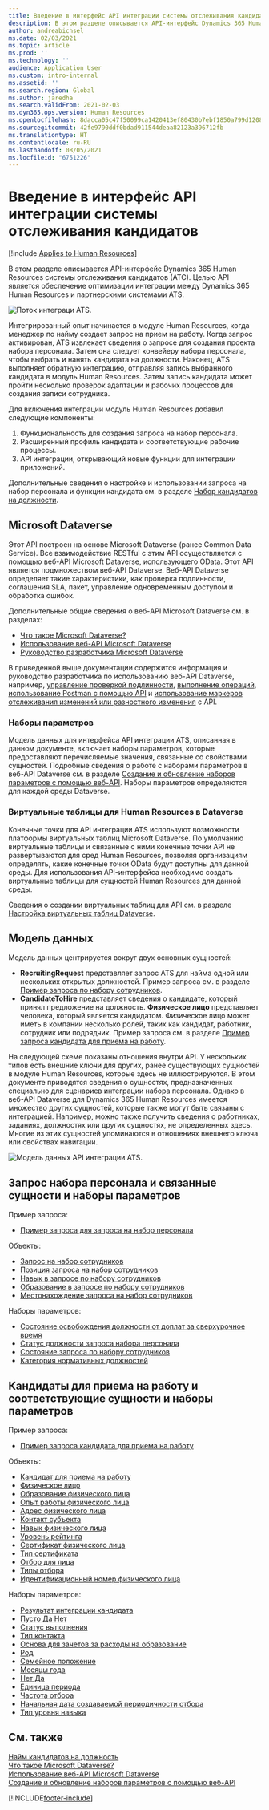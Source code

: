 ```yaml
---
title: Введение в интерфейс API интеграции системы отслеживания кандидатов
description: В этом разделе описывается API-интерфейс Dynamics 365 Human Resources системы отслеживания кандидатов (АТС).
author: andreabichsel
ms.date: 02/03/2021
ms.topic: article
ms.prod: ''
ms.technology: ''
audience: Application User
ms.custom: intro-internal
ms.assetid: ''
ms.search.region: Global
ms.author: jaredha
ms.search.validFrom: 2021-02-03
ms.dyn365.ops.version: Human Resources
ms.openlocfilehash: 8dacca05c47f50099ca1420413ef80430b7ebf1850a799d1208328581699242d
ms.sourcegitcommit: 42fe9790ddf0bdad911544deaa82123a396712fb
ms.translationtype: HT
ms.contentlocale: ru-RU
ms.lasthandoff: 08/05/2021
ms.locfileid: "6751226"
---
```

# <a name="applicant-tracking-system-integration-api-introduction"></a>Введение в интерфейс API интеграции системы отслеживания кандидатов

[!include [Applies to Human Resources](../includes/applies-to-hr.md)]

В этом разделе описывается API-интерфейс Dynamics 365 Human Resources системы отслеживания кандидатов (АТС). Целью API является обеспечение оптимизации интеграции между Dynamics 365 Human Resources и партнерскими системами ATS.

![Поток интеграци ATS.](media/hr-admin-integration-ats-api-introduction-flow.png)

Интегрированный опыт начинается в модуле Human Resources, когда менеджер по найму создает запрос на прием на работу. Когда запрос активирован, ATS извлекает сведения о запросе для создания проекта набора персонала. Затем она следует конвейеру набора персонала, чтобы выбрать и нанять кандидата на должности. Наконец, ATS выполняет обратную интеграцию, отправляя запись выбранного кандидата в модуль Human Resources. Затем запись кандидата может пройти несколько проверок адаптации и рабочих процессов для создания записи сотрудника.

Для включения интеграции модуль Human Resources добавил следующие компоненты:

1.  Функциональность для создания запроса на набор персонала.
2.  Расширенный профиль кандидата и соответствующие рабочие процессы.
3.  API интеграции, открывающий новые функции для интеграции приложений.

Дополнительные сведения о настройке и использовании запроса на набор персонала и функции кандидата см. в разделе [Набор кандидатов на должности](hr-personnel-recruit.md).

## <a name="microsoft-dataverse"></a>Microsoft Dataverse

Этот API построен на основе Microsoft Dataverse (ранее Common Data Service). Все взаимодействие RESTful с этим API осуществляется с помощью веб-API Microsoft Dataverse, использующего OData. Этот API является подмножеством веб-API Dataverse. Веб-API Dataverse определяет такие характеристики, как проверка подлинности, соглашения SLA, пакет, управление одновременным доступом и обработка ошибок.

Дополнительные общие сведения о веб-API Microsoft Dataverse см. в разделах:

- [Что такое Microsoft Dataverse?](/powerapps/maker/data-platform/data-platform-intro)
- [Использование веб-API Microsoft Dataverse](/powerapps/developer/data-platform/webapi/overview)
- [Руководство разработчика Microsoft Dataverse](/powerapps/developer/data-platform)

В приведенной выше документации содержится информация и руководство разработчика по использованию веб-API Dataverse, например, [управление проверкой подлинности](/powerapps/developer/data-platform/webapi/authenticate-web-api), [выполнение операций](/powerapps/developer/data-platform/webapi/perform-operations-web-api), [использование Postman с помощью API](/powerapps/developer/data-platform/webapi/use-postman-web-api) и [использование маркеров отслеживания изменений или разностного изменения](/powerapps/developer/data-platform/use-change-tracking-synchronize-data-external-systems) с API.

### <a name="option-sets"></a>Наборы параметров

Модель данных для интерфейса API интеграции ATS, описанная в данном документе, включает наборы параметров, которые предоставляют перечисляемые значения, связанные со свойствами сущностей. Подробные сведения о работе с наборами параметров в веб-API Dataverse см. в разделе [Создание и обновление наборов параметров с помощью веб-API](/powerapps/developer/data-platform/webapi/create-update-optionsets). Наборы параметров определяются для каждой среды Dataverse.

### <a name="virtual-tables-for-human-resources-in-dataverse"></a>Виртуальные таблицы для Human Resources в Dataverse

Конечные точки для API интеграции ATS используют возможности платформы виртуальных таблиц Microsoft Dataverse. По умолчанию виртуальные таблицы и связанные с ними конечные точки API не развертываются для сред Human Resources, позволяя организациям определять, какие конечные точки OData будут доступны для данной среды. Для использования API-интерфейса необходимо создать виртуальные таблицы для сущностей Human Resources для данной среды. 

Сведения о создании виртуальных таблиц для API см. в разделе [Настройка виртуальных таблиц Dataverse](./hr-admin-integration-common-data-service-virtual-entities.md).

## <a name="data-model"></a>Модель данных

Модель данных центрируется вокруг двух основных сущностей:

- **RecruitingRequest** представляет запрос ATS для найма одной или нескольких открытых должностей. Пример запроса см. в разделе [Пример запроса по набору сотрудников](hr-admin-integration-ats-api-recruiting-request-example-query.md).
- **CandidateToHire** представляет сведения о кандидате, который принял предложение на должность. **Физическое лицо** представляет человека, который является кандидатом. Физическое лицо может иметь в компании несколько ролей, таких как кандидат, работник, сотрудник или подрядчик. Пример запроса см. в разделе [Пример запроса кандидата для приема на работу](hr-admin-integration-ats-api-candidate-to-hire-example-query.md).

На следующей схеме показаны отношения внутри API. У нескольких типов есть внешние ключи для других, ранее существующих сущностей в модуле Human Resources, которые здесь не иллюстрируются. В этом документе приводятся сведения о сущностях, предназначенных специально для сценариев интеграции набора персонала. Однако в веб-API Dataverse для Dynamics 365 Human Resources имеется множество других сущностей, которые также могут быть связаны с интеграцией. Например, можно также получить сведения о работниках, заданиях, должностях или других сущностях, не определенных здесь. Многие из этих сущностей упоминаются в отношениях внешнего ключа или свойствах навигации.

![Модель данных API интеграции ATS.](media/hr-admin-integration-ats-api-data-model.png)

## <a name="recruiting-request-and-related-entities-and-option-sets"></a>Запрос набора персонала и связанные сущности и наборы параметров

Пример запроса: 

- [Пример запроса для запроса на набор персонала](hr-admin-integration-ats-api-recruiting-request-example-query.md)

Объекты:

- [Запрос на набор сотрудников](hr-admin-integration-ats-api-recruiting-request.md)
- [Позиция запроса на набор сотрудников](hr-admin-integration-ats-api-recruiting-request-position.md)
- [Навык в запросе по набору сотрудников](hr-admin-integration-ats-api-recruiting-request-skill.md)
- [Образование в запросе по набору сотрудников](hr-admin-integration-ats-api-recruiting-request-education.md)
- [Местонахождение запроса на набор сотрудников](hr-admin-integration-ats-api-recruiting-request-location.md)

Наборы параметров:

- [Состояние освобождения должности от доплат за сверхурочное время](hr-admin-integration-ats-api-job-exempt-status.md)
- [Статус должности запроса набора персонала](hr-admin-integration-ats-api-recruiting-request-position-status.md)
- [Состояние запроса по набору сотрудников](hr-admin-integration-ats-api-recruiting-request-status.md)
- [Категория нормативных должностей](hr-admin-integration-ats-api-regulatory-job-category.md)

## <a name="candidate-to-hire-and-related-entities-and-option-sets"></a>Кандидаты для приема на работу и соответствующие сущности и наборы параметров

Пример запроса:

- [Пример запроса кандидата для приема на работу](hr-admin-integration-ats-api-candidate-to-hire-example-query.md)

Объекты:

- [Кандидат для приема на работу](hr-admin-integration-ats-api-candidate-to-hire.md)
- [Физическое лицо](hr-admin-integration-ats-api-person.md)
- [Образование физического лица](hr-admin-integration-ats-api-person-education.md)
- [Опыт работы физического лица](hr-admin-integration-ats-api-person-professional-experience.md)
- [Адрес физического лица](hr-admin-integration-ats-api-person-address.md)
- [Контакт субъекта](hr-admin-integration-ats-api-party-contact.md)
- [Навык физического лица](hr-admin-integration-ats-api-person-skill.md)
- [Уровень рейтинга](hr-admin-integration-ats-api-rating-level.md)
- [Сертификат физического лица](hr-admin-integration-ats-api-person-certificate.md)
- [Тип сертификата](hr-admin-integration-ats-api-certificate-type.md)
- [Отбор для лица](hr-admin-integration-ats-api-person-screening.md)
- [Типы отбора](hr-admin-integration-ats-api-screening-types.md)
- [Идентификационный номер физического лица](hr-admin-integration-ats-api-person-identification-number.md)

Наборы параметров:

- [Результат интеграции кандидата](hr-admin-integration-ats-api-applicant-integration-result.md)
- [Пусто Да Нет](hr-admin-integration-ats-api-blank-yes-no.md)
- [Статус выполнения](hr-admin-integration-ats-api-completion-status.md)
- [Тип контакта](hr-admin-integration-ats-api-contact-type.md)
- [Основа для зачетов за расходы на образование](hr-admin-integration-ats-api-education-credit-basis.md)
- [Род](hr-admin-integration-ats-api-gender.md)
- [Семейное положение](hr-admin-integration-ats-api-marital-status.md)
- [Месяцы года](hr-admin-integration-ats-api-months-of-year.md)
- [Нет Да](hr-admin-integration-ats-api-no-yes.md)
- [Единица периода](hr-admin-integration-ats-api-period-unit.md)
- [Частота отбора](hr-admin-integration-ats-api-screening-frequency.md)
- [Начальная дата создаваемой периодичности отбора](hr-admin-integration-ats-api-screening-frequency-generate-from.md)
- [Тип уровня навыка](hr-admin-integration-ats-api-skill-level-type.md)

## <a name="see-also"></a>См. также

[Найм кандидатов на должность](hr-personnel-recruit.md)<br>
[Что такое Microsoft Dataverse?](/powerapps/maker/data-platform/data-platform-intro)<br>
[Использование веб-API Microsoft Dataverse](/powerapps/developer/data-platform/webapi/overview)<br>
[Создание и обновление наборов параметров с помощью веб-API](/powerapps/developer/data-platform/webapi/create-update-optionsets)<br>

[!INCLUDE[footer-include](../includes/footer-banner.md)]